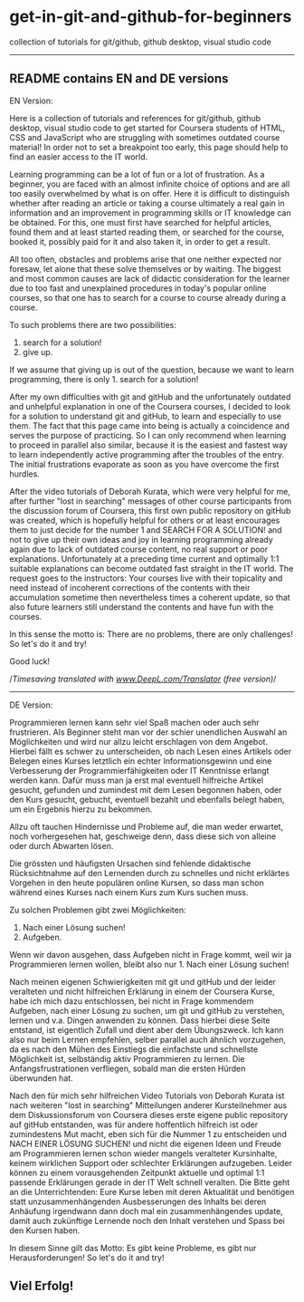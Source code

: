 # get-in-git-and-github-for-beginners
 collection of tutorials for git/github, github desktop, visual studio code

------------------------------
README contains EN and DE versions
------------------------------

EN Version:

Here is a collection of tutorials and references for git/github, github desktop, visual studio code to get started for Coursera students of HTML, CSS and JavaScript who are struggling with sometimes outdated course material! In order not to set a breakpoint too early, this page should help to find an easier access to the IT world.

Learning programming can be a lot of fun or a lot of frustration. As a beginner, you are faced with an almost infinite choice of options and are all too easily overwhelmed by what is on offer. Here it is difficult to distinguish whether after reading an article or taking a course ultimately a real gain in information and an improvement in programming skills or IT knowledge can be obtained. For this, one must first have searched for helpful articles, found them and at least started reading them, or searched for the course, booked it, possibly paid for it and also taken it, in order to get a result.

All too often, obstacles and problems arise that one neither expected nor foresaw, let alone that these solve themselves or by waiting.
The biggest and most common causes are lack of didactic consideration for the learner due to too fast and unexplained procedures in today's popular online courses, so that one has to search for a course to course already during a course.

To such problems there are two possibilities:
1. search for a solution!
2. give up.

If we assume that giving up is out of the question, because we want to learn programming, there is only 1. search for a solution!

After my own difficulties with git and gitHub and the unfortunately outdated and unhelpful explanation in one of the Coursera courses, I decided to look for a solution to understand git and gitHub, to learn and especially to use them. The fact that this page came into being is actually a coincidence and serves the purpose of practicing. So I can only recommend when learning to proceed in parallel also similar, because it is the easiest and fastest way to learn independently active programming after the troubles of the entry. The initial frustrations evaporate as soon as you have overcome the first hurdles.

After the video tutorials of Deborah Kurata, which were very helpful for me, after further "lost in searching" messages of other course participants from the discussion forum of Coursera, this first own public repository on gitHub was created, which is hopefully helpful for others or at least encourages them to just decide for the number 1 and SEARCH FOR A SOLUTION! and not to give up their own ideas and joy in learning programming already again due to lack of outdated course content, no real support or poor explanations. Unfortunately at a preceding time current and optimally 1:1 suitable explanations can become outdated fast straight in the IT world. The request goes to the instructors: Your courses live with their topicality and need instead of incoherent corrections of the contents with their accumulation sometime then nevertheless times a coherent update, so that also future learners still understand the contents and have fun with the courses.

In this sense the motto is:
There are no problems, there are only challenges! So let's do it and try!


Good luck!

/*Timesaving translated with www.DeepL.com/Translator (free version)*/

------------------------------


DE Version:

Programmieren lernen kann sehr viel Spaß machen oder auch sehr frustrieren. Als Beginner steht man vor der schier unendlichen Auswahl an Möglichkeiten und wird nur allzu leicht erschlagen von dem Angebot. Hierbei fällt es schwer zu unterscheiden, ob nach Lesen eines Artikels oder Belegen eines Kurses letztlich ein echter Informationsgewinn und eine Verbesserung der Programmierfähigkeiten oder IT Kenntnisse erlangt werden kann. Dafür muss man ja erst mal eventuell hilfreiche Artikel gesucht, gefunden und zumindest mit dem Lesen begonnen haben, oder den Kurs gesucht, gebucht, eventuell bezahlt und ebenfalls belegt haben, um ein Ergebnis hierzu zu bekommen.

Allzu oft tauchen Hindernisse und Probleme auf, die man weder erwartet, noch vorhergesehen hat, geschweige denn, dass diese sich von alleine oder durch Abwarten lösen.

Die grössten und häufigsten Ursachen sind fehlende didaktische Rücksichtnahme auf den Lernenden durch zu schnelles und nicht erklärtes Vorgehen in den heute populären online Kursen, so dass man schon während eines Kurses nach einem Kurs zum Kurs suchen muss.

Zu solchen Problemen gibt zwei Möglichkeiten:
1. Nach einer Lösung suchen!
2. Aufgeben.

Wenn wir davon ausgehen, dass Aufgeben nicht in Frage kommt, weil wir ja Programmieren lernen wollen, bleibt also nur 1. Nach einer Lösung suchen!

Nach meinen eigenen Schwierigkeiten mit git und gitHub und der leider veralteten und nicht hilfreichen Erklärung in einem der Coursera Kurse, habe ich mich dazu entschlossen, bei nicht in Frage kommendem Aufgeben, nach einer Lösung zu suchen, um git und gitHub zu verstehen, lernen und v.a. Dingen anwenden zu können. Dass hierbei diese Seite entstand, ist eigentlich Zufall und dient aber dem Übungszweck. Ich kann also nur beim Lernen empfehlen, selber parallel auch ähnlich vorzugehen, da es nach den Mühen des Einstiegs die einfachste und schnellste Möglichkeit ist, selbständig aktiv Programmieren zu lernen. Die Anfangsfrustrationen verfliegen, sobald man die ersten Hürden überwunden hat.

Nach den für mich sehr hilfreichen Video Tutorials von Deborah Kurata ist nach weiteren "lost in searching" Mitteilungen anderer Kursteilnehmer aus dem Diskussionsforum von Coursera dieses erste eigene public repository auf gitHub entstanden, was für andere hoffentlich hilfreich ist oder zumindestens Mut macht, eben sich für die Nummer 1 zu entscheiden und NACH EINER LÖSUNG SUCHEN! und nicht die eigenen Ideen und Freude am Programmieren lernen schon wieder mangels veralteter Kursinhalte, keinem wirklichen Support oder schlechter Erklärungen aufzugeben. Leider können zu einem vorausgehenden Zeitpunkt aktuelle und optimal 1:1 passende Erklärungen gerade in der IT Welt schnell veralten. Die Bitte geht an die Unterrichtenden: Eure Kurse leben mit deren Aktualität und benötigen statt unzusammenhängenden Ausbesserungen des Inhalts bei deren Anhäufung irgendwann dann doch mal ein zusammenhängendes update, damit auch zukünftige Lernende noch den Inhalt verstehen und Spass bei den Kursen haben.

In diesem Sinne gilt das Motto:
Es gibt keine Probleme, es gibt nur Herausforderungen! So let's do it and try!


Viel Erfolg!
------------------------------